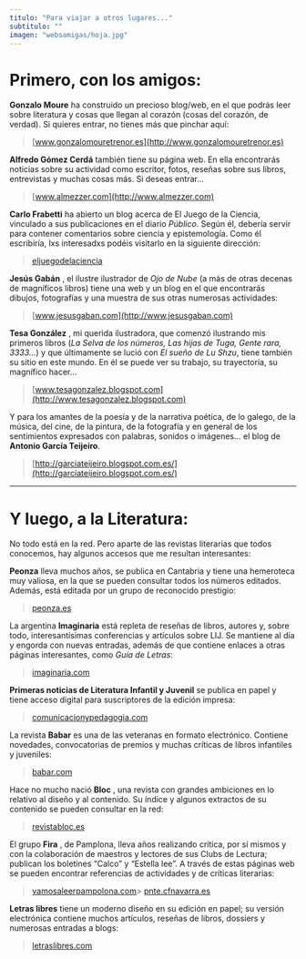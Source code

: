 ```yaml
---
titulo: "Para viajar a otros lugares..."
subtitulo: ""
imagen: "websamigas/hoja.jpg"
---
```

# **Primero, con los amigos:**

**Gonzalo Moure** ha construido un precioso blog/web, en el que podrás leer sobre literatura y cosas que llegan al corazón (cosas del corazón, de verdad). Si quieres entrar, no tienes más que pinchar aquí:

> [www.gonzalomouretrenor.es](http://www.gonzalomouretrenor.es)

**Alfredo Gómez Cerdá** también tiene su página web. En ella encontrarás noticias sobre su actividad como escritor, fotos, reseñas sobre sus libros, entrevistas y muchas cosas más. Si deseas entrar…

> [www.almezzer.com](http://www.almezzer.com)

**Carlo Frabetti** ha abierto un blog acerca de El Juego de la Ciencia, vinculado a sus publicaciones en el diario _Público_. Según él, debería servir para contener comentarios sobre ciencia y epistemología. Como él escribiría, lxs interesadxs podéis visitarlo en la siguiente dirección:

> [eljuegodelaciencia](http://blogs.publico.es/ciencias/tag/frabetti/)

**Jesús Gabán** , el ilustre ilustrador de _Ojo de Nube_ (a más de otras decenas de magníficos libros) tiene una web y un blog en el que encontrarás dibujos, fotografías y una muestra de sus otras numerosas actividades:

> [www.jesusgaban.com](http://www.jesusgaban.com)

**Tesa González** , mi querida ilustradora, que comenzó ilustrando mis primeros libros (_La Selva de los números, Las hijas de Tuga, Gente rara, 3333…_) y que últimamente se lució con _El sueño de Lu Shzu_, tiene también su sitio en este mundo. En él se puede ver su trabajo, su trayectoria, su magnífico hacer…

> [www.tesagonzalez.blogspot.com](http://www.tesagonzalez.blogspot.com)

Y para los amantes de la poesía y de la narrativa poética, de lo galego, de la música, del cine, de la pintura, de la fotografía y en general de los sentimientos expresados con palabras, sonidos o imágenes… el blog de **Antonio García Teijeiro**.

> [http://garciateijeiro.blogspot.com.es/](http://garciateijeiro.blogspot.com.es/)
* * *

# **Y luego, a la Literatura:**

No todo está en la red. Pero aparte de las revistas literarias que todos conocemos, hay algunos accesos que me resultan interesantes:

**Peonza** lleva muchos años, se publica en Cantabria y tiene una hemeroteca muy valiosa, en la que se pueden consultar todos los números editados. Además, está editada por un grupo de reconocido prestigio:

> [peonza.es](http://www.peonza.es/)

La argentina **Imaginaria** está repleta de reseñas de libros, autores y, sobre todo, interesantísimas conferencias y artículos sobre LIJ. Se mantiene al día y engorda con nuevas entradas, además de que contiene enlaces a otras páginas interesantes, como _Guía de Letras_:

> [imaginaria.com](http://www.imaginaria.com.ar/)

**Primeras noticias de Literatura Infantil y Juvenil** se publica en papel y tiene acceso digital para suscriptores de la edición impresa:

> [comunicacionypedagogia.com](http://www.comunicacionypedagogia.com/publi/lite.htm)

La revista **Babar** es una de las veteranas en formato electrónico. Contiene novedades, convocatorias de premios y muchas críticas de libros infantiles y juveniles:

> [babar.com](http://revistababar.com/web/)

Hace no mucho nació **Bloc** , una revista con grandes ambiciones en lo relativo al diseño y al contenido. Su índice y algunos extractos de su contenido se pueden consultar en la red:

> [revistabloc.es](http://www.revistabloc.es/)

El grupo **Fira** , de Pamplona, lleva años realizando crítica, por sí mismos y con la colaboración de maestros y lectores de sus Clubs de Lectura; publican los boletines “Calco” y “Estella lee”. A través de estas páginas web se pueden encontrar referencias de actividades y de críticas literarias:

> [vamosaleerpampolona.com](http://www.vamosaleerpamplona.com/)> [pnte.cfnavarra.es](http://www.pnte.cfnavarra.es/caps/pamplona/es/foro/index.php?idf=7)

**Letras libres** tiene un moderno diseño en su edición en papel; su versión electrónica contiene muchos artículos, reseñas de libros, dossiers y numerosas entradas a blogs:

> [letraslibres.com](http://www.letraslibres.com)